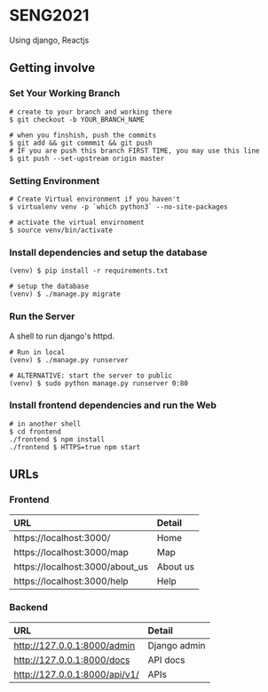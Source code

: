 # SENG2021

Using django, Reactjs

## Getting involve

### Set Your Working Branch

```shell
# create to your branch and working there
$ git checkout -b YOUR_BRANCH_NAME

# when you finshish, push the commits
$ git add && git commmit && git push
# IF you are push this branch FIRST TIME, you may use this line
$ git push --set-upstream origin master
```

### Setting Environment

```shell
# Create Virtual environment if you haven't
$ virtualenv venv -p `which python3` --no-site-packages
```

```shell
# activate the virtual envirnoment
$ source venv/bin/activate
```

### Install dependencies and setup the database

```shell
(venv) $ pip install -r requirements.txt

# setup the database
(venv) $ ./manage.py migrate
```

### Run the Server

A shell to run django's httpd.

```shell
# Run in local
(venv) $ ./manage.py runserver

# ALTERNATIVE: start the server to public
(venv) $ sudo python manage.py runserver 0:80
```

### Install frontend dependencies and run the Web

```shell
# in another shell
$ cd frontend
./frontend $ npm install
./frontend $ HTTPS=true npm start
```

## URLs

### Frontend

URL | Detail
:--- | :---
https://localhost:3000/ | Home
https://localhost:3000/map | Map
https://localhost:3000/about_us | About us
https://localhost:3000/help | Help

### Backend

URL | Detail
:--- | :---
http://127.0.0.1:8000/admin | Django admin
http://127.0.0.1:8000/docs | API docs
http://127.0.0.1:8000/api/v1/ | APIs

